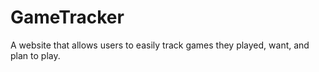 # GameTracker
 A website that allows users to easily track games they played, want, and plan to play.
